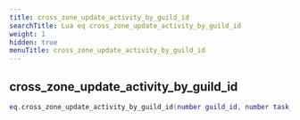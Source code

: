 ```yaml
---
title: cross_zone_update_activity_by_guild_id
searchTitle: Lua eq cross_zone_update_activity_by_guild_id
weight: 1
hidden: true
menuTitle: cross_zone_update_activity_by_guild_id
---
```

## cross_zone_update_activity_by_guild_id
```lua
eq.cross_zone_update_activity_by_guild_id(number guild_id, number task_id, number activity_id) -- void
```